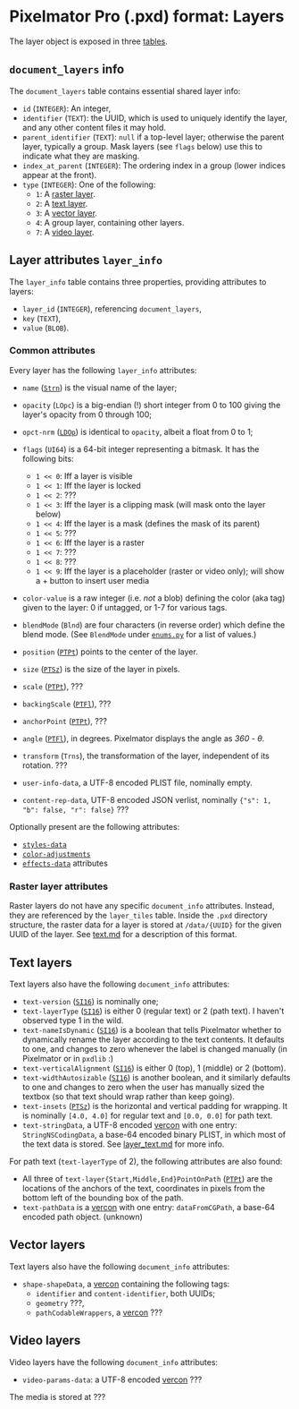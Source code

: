 # Pixelmator Pro (.pxd) format: Layers

The layer object is exposed in three [tables](/docs/pxd/#metadata).



## `document_layers` info

The `document_layers` table contains essential shared layer info:
- `id` (`INTEGER`): An integer, 
- `identifier` (`TEXT`): the UUID, which is used to uniquely identify the layer, and any other content files it may hold.
- `parent_identifier` (`TEXT`): `null` if a top-level layer; otherwise the parent layer, typically a group. Mask layers (see `flags` below) use this to indicate what they are masking.
- `index_at_parent` (`INTEGER`): The ordering index in a group (lower indices appear at the front).
- `type` (`INTEGER`): One of the following:
  - `1`: A [raster layer](#raster).
  - `2`: A [text layer](#text).
  - `3`: A [vector layer](#vector).
  - `4`: A group layer, containing other layers.
  - `7`: A [video layer](#video).



## Layer attributes `layer_info`

The `layer_info` table contains three properties, providing attributes to layers:
- `layer_id` (`INTEGER`), referencing `document_layers`,
- `key` (`TEXT`),
- `value` (`BLOB`).



### Common attributes
<a id='common' />

Every layer has the following `layer_info` attributes:

- `name` ([`Strn`](/docs/pxd/#blobs)) is the visual name of the layer;
- `opacity` (`LOpc`) is a big-endian (!) short integer from 0 to 100 giving the layer's opacity from 0 through 100;
- `opct-nrm` ([`LDOp`](/docs/pxd/#blobs)) is identical to `opacity`, albeit a float from 0 to 1;
- `flags` (`UI64`) is a 64-bit integer representing a bitmask. It has the following bits:
  - `1 << 0`: Iff a layer is visible
  - `1 << 1`: Iff the layer is locked
  - `1 << 2`: ???
  - `1 << 3`: Iff the layer is a clipping mask (will mask onto the layer below)
  - `1 << 4`: Iff the layer is a mask (defines the mask of its parent)
  - `1 << 5`: ???
  - `1 << 6`: Iff the layer is a raster
  - `1 << 7`: ???
  - `1 << 8`: ???
  - `1 << 9`: Iff the layer is a placeholder (raster or video only); will show a + button to insert user media

- `color-value` is a raw integer (i.e. _not_ a blob) defining the color (aka tag) given to the layer: 0 if untagged, or 1-7 for various tags.
- `blendMode` (`Blnd`) are four characters (in reverse order) which define the blend mode. (See `BlendMode` under [`enums.py`](/pxdlib/enums.py) for a list of values.)
- `position` ([`PTPt`](/docs/pxd/#blobs)) points to the center of the layer.
- `size` ([`PTSz`](/docs/pxd/#blobs)) is the size of the layer in pixels.
- `scale` ([`PTPt`](/docs/pxd/#blobs)), ???
- `backingScale` ([`PTFl`](/docs/pxd/#blobs)), ???
- `anchorPoint` ([`PTPt`](/docs/pxd/#blobs)), ???
- `angle` ([`PTFl`](/docs/pxd/#blobs)), in degrees. Pixelmator displays the angle as _360 - θ_.
- `transform` (`Trns`), the transformation of the layer, independent of its rotation. ???

- `user-info-data`, a UTF-8 encoded PLIST file, nominally empty.
- `content-rep-data`, UTF-8 encoded JSON verlist, nominally `{"s": 1, "b": false, "r": false}` ???

Optionally present are the following attributes:
- [`styles-data`](/docs/pxd/styles.md#styles-data)
- [`color-adjustments`](/docs/pxd/styles.md#color-adjustments)
- [`effects-data`](/docs/pxd/styles.md#effects-data) attributes



### Raster layer attributes
<a id="raster" />

Raster layers do not have any specific `document_info` attributes. Instead, they are referenced by the `layer_tiles` table. Inside the `.pxd` directory structure, the raster data for a layer is stored at `/data/{UUID}` for the given UUID of the layer. See [text.md](/docs/pxd/rasterData.md) for a description of this format.



## Text layers
<a id="text" />

Text layers also have the following `document_info` attributes:

- `text-version` ([`SI16`](/docs/pxd/#blobs)) is nominally one;
- `text-layerType` ([`SI16`](/docs/pxd/#blobs)) is either 0 (regular text) or 2 (path text). I haven't observed type 1 in the wild.
- `text-nameIsDynamic` ([`SI16`](/docs/pxd/#blobs)) is a boolean that tells Pixelmator whether to dynamically rename the layer according to the text contents. It defaults to one, and changes to zero whenever the label is changed manually (in Pixelmator or in `pxdlib` :)
- `text-verticalAlignment` ([`SI16`](/docs/pxd/#blobs)) is either 0 (top), 1 (middle) or 2 (bottom).
- `text-widthAutosizable` ([`SI16`](/docs/pxd/#blobs)) is another boolean, and it similarly defaults to one and changes to zero when the user has manually sized the textbox (so that text should wrap rather than keep going).
- `text-insets` ([`PTSz`](/docs/pxd/#blobs)) is the horizontal and vertical padding for wrapping. It is nominally `[4.0, 4.0]` for regular text and `[0.0, 0.0]` for path text.
- `text-stringData`, a UTF-8 encoded [vercon](/docs/pxd/#json) with one entry: `StringNSCodingData`, a base-64 encoded binary PLIST, in which most of the text data is stored. See [layer_text.md](/docs/pxd/layer_text.md) for more info.

For path text (`text-layerType` of 2), the following attributes are also found:

- All three of `text-layer{Start,Middle,End}PointOnPath` ([`PTPt`](/docs/pxd/#blobs)) are the locations of the anchors of the text, coordinates in pixels from the bottom left of the bounding box of the path.
- `text-pathData` is a [vercon](/docs/pxd/#json) with one entry: `dataFromCGPath`, a base-64 encoded path object. (unknown)



## Vector layers
<a id='vector' />

Text layers also have the following `document_info` attributes:

- `shape-shapeData`, a [vercon](/docs/pxd/#json) containing the following tags:
  - `identifier` and `content-identifier`, both UUIDs;
  - `geometry` ???,
  - `pathCodableWrappers`, a [vercon](/docs/pxd/#json) ???



## Video layers
<a id='video' />

Video layers have the following `document_info` attributes:
- `video-params-data`: a UTF-8 encoded [vercon](/docs/pxd/#json) ???

The media is stored at ???